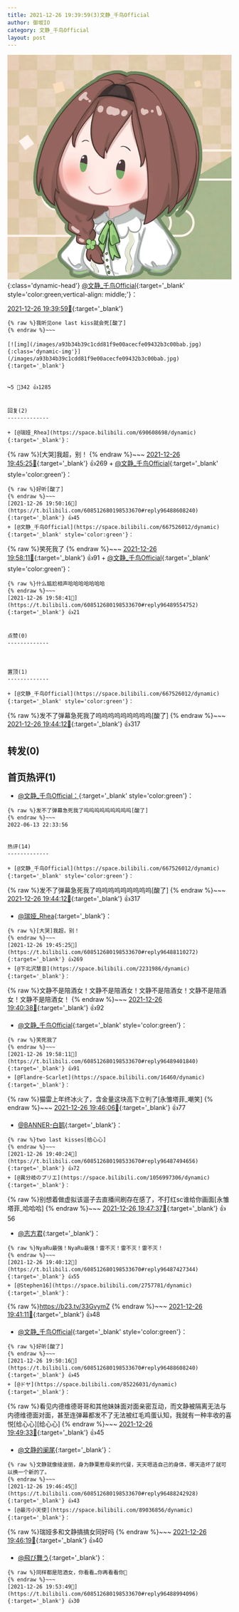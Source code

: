 ```yaml
---
title: 2021-12-26 19:39:59(3)文静_千鸟Official
author: 御坂IO
category: 文静_千鸟Official
layout: post
---
```


![img](/images/ac7482ed1b9a7f203dc68c0c4a77c488a27b108a.jpg){:class='dynamic-head'}
[@文静_千鸟Official](https://space.bilibili.com/667526012/dynamic){:target='_blank' style='color:green;vertical-align: middle;'}：

[2021-12-26 19:39:59🔗](https://t.bilibili.com/608512680198533670){:target='_blank'}

~~~
{% raw %}我听见one last kiss就会死[酸了]
{% endraw %}~~~

[![img](/images/a93b34b39c1cdd81f9e00acecfe09432b3c00bab.jpg){:class='dynamic-img'}](/images/a93b34b39c1cdd81f9e00acecfe09432b3c00bab.jpg){:target='_blank'}


↪️5 💬342 👍1285


回复(2)
-------------

+ [@瑞娅_Rhea](https://space.bilibili.com/690608698/dynamic){:target='_blank'}：
~~~
{% raw %}[大哭]我超，别！
{% endraw %}~~~
[2021-12-26 19:45:25🔗](https://t.bilibili.com/608512680198533670#reply96488110272){:target='_blank'} 👍269
    + [@文静_千鸟Official](https://space.bilibili.com/667526012/dynamic){:target='_blank' style='color:green'}：
~~~
{% raw %}好听[酸了]
{% endraw %}~~~
[2021-12-26 19:50:16🔗](https://t.bilibili.com/608512680198533670#reply96488608240){:target='_blank'} 👍45
+ [@文静_千鸟Official](https://space.bilibili.com/667526012/dynamic){:target='_blank' style='color:green'}：
~~~
{% raw %}笑死我了
{% endraw %}~~~
[2021-12-26 19:58:11🔗](https://t.bilibili.com/608512680198533670#reply96489401840){:target='_blank'} 👍91
    + [@文静_千鸟Official](https://space.bilibili.com/667526012/dynamic){:target='_blank' style='color:green'}：
~~~
{% raw %}什么尴尬相声哈哈哈哈哈哈哈
{% endraw %}~~~
[2021-12-26 19:58:41🔗](https://t.bilibili.com/608512680198533670#reply96489554752){:target='_blank'} 👍21


点赞(0)
-------------



置顶(1)
-------------

+ [@文静_千鸟Official](https://space.bilibili.com/667526012/dynamic){:target='_blank' style='color:green'}：
~~~
{% raw %}发不了弹幕急死我了呜呜呜呜呜呜呜呜呜[酸了]
{% endraw %}~~~
[2021-12-26 19:44:12🔗](https://t.bilibili.com/608512680198533670#reply96487824112){:target='_blank'} 👍317


转发(0)
-------------



首页热评(1)
-------------

+ [@文静_千鸟Official：](https://space.bilibili.com/667526012/dynamic){:target='_blank' style='color:green'}：
~~~
{% raw %}发不了弹幕急死我了呜呜呜呜呜呜呜呜呜[酸了]
{% endraw %}~~~
2022-06-13 22:33:56


热评(14)
-------------

+ [@文静_千鸟Official](https://space.bilibili.com/667526012/dynamic){:target='_blank' style='color:green'}：
~~~
{% raw %}发不了弹幕急死我了呜呜呜呜呜呜呜呜呜[酸了]
{% endraw %}~~~
[2021-12-26 19:44:12🔗](https://t.bilibili.com/608512680198533670#reply96487824112){:target='_blank'} 👍317
+ [@瑞娅_Rhea](https://space.bilibili.com/690608698/dynamic){:target='_blank'}：
~~~
{% raw %}[大哭]我超，别！
{% endraw %}~~~
[2021-12-26 19:45:25🔗](https://t.bilibili.com/608512680198533670#reply96488110272){:target='_blank'} 👍269
+ [@下北沢慧音](https://space.bilibili.com/2231986/dynamic){:target='_blank'}：
~~~
{% raw %}文静不是陪酒女！文静不是陪酒女！文静不是陪酒女！文静不是陪酒女！文静不是陪酒女！
{% endraw %}~~~
[2021-12-26 19:40:38🔗](https://t.bilibili.com/608512680198533670#reply96487604128){:target='_blank'} 👍92
+ [@文静_千鸟Official](https://space.bilibili.com/667526012/dynamic){:target='_blank' style='color:green'}：
~~~
{% raw %}笑死我了
{% endraw %}~~~
[2021-12-26 19:58:11🔗](https://t.bilibili.com/608512680198533670#reply96489401840){:target='_blank'} 👍91
+ [@Flandre·Scarlet](https://space.bilibili.com/16460/dynamic){:target='_blank'}：
~~~
{% raw %}猫雷上年终冰火了，含金量这块高下立判了[永雏塔菲_嘲笑]
{% endraw %}~~~
[2021-12-26 19:46:06🔗](https://t.bilibili.com/608512680198533670#reply96488175056){:target='_blank'} 👍77
+ [@BANNER-白鹅](https://space.bilibili.com/651117377/dynamic){:target='_blank'}：
~~~
{% raw %}two last kisses[给心心]
{% endraw %}~~~
[2021-12-26 19:40:24🔗](https://t.bilibili.com/608512680198533670#reply96487494656){:target='_blank'} 👍72
+ [@異分岐のプリエ](https://space.bilibili.com/1056997306/dynamic){:target='_blank'}：
~~~
{% raw %}别想着做虚拟该遛子去直播间刷存在感了，不打红sc谁给你画面[永雏塔菲_哈哈哈]
{% endraw %}~~~
[2021-12-26 19:47:37🔗](https://t.bilibili.com/608512680198533670#reply96488275520){:target='_blank'} 👍56
+ [@志方君](https://space.bilibili.com/65842086/dynamic){:target='_blank'}：
~~~
{% raw %}NyaRu最强！NyaRu最强！雷不灭！雷不灭！雷不灭！
{% endraw %}~~~
[2021-12-26 19:40:12🔗](https://t.bilibili.com/608512680198533670#reply96487427344){:target='_blank'} 👍55
+ [@Stephen16](https://space.bilibili.com/2757781/dynamic){:target='_blank'}：
~~~
{% raw %}https://b23.tv/33GvymZ
{% endraw %}~~~
[2021-12-26 19:41:11🔗](https://t.bilibili.com/608512680198533670#reply96487681360){:target='_blank'} 👍48
+ [@文静_千鸟Official](https://space.bilibili.com/667526012/dynamic){:target='_blank' style='color:green'}：
~~~
{% raw %}好听[酸了]
{% endraw %}~~~
[2021-12-26 19:50:16🔗](https://t.bilibili.com/608512680198533670#reply96488608240){:target='_blank'} 👍45
+ [@ドヤ](https://space.bilibili.com/85226031/dynamic){:target='_blank'}：
~~~
{% raw %}看见内德维德哥哥和其他妹妹面对面亲密互动，而文静被隔离无法与内德维德面对面，甚至连弹幕都发不了无法被红毛鸡蛋认知，我就有一种丰收的喜悦[给心心][给心心]
{% endraw %}~~~
[2021-12-26 19:49:33🔗](https://t.bilibili.com/608512680198533670#reply96488581856){:target='_blank'} 👍45
+ [@文静的阑尾](https://space.bilibili.com/41149486/dynamic){:target='_blank'}：
~~~
{% raw %}文静就像绫波丽，身为静栗惹母亲的代餐，天天嗯造自己的身体，哪天造坏了就可以换一个新的了。
{% endraw %}~~~
[2021-12-26 19:46:45🔗](https://t.bilibili.com/608512680198533670#reply96488242928){:target='_blank'} 👍43
+ [@最污小天使](https://space.bilibili.com/89036856/dynamic){:target='_blank'}：
~~~
{% raw %}瑞娅多和文静搞搞女同好吗
{% endraw %}~~~
[2021-12-26 19:46:19🔗](https://t.bilibili.com/608512680198533670#reply96488063616){:target='_blank'} 👍40
+ [@飛び舞う](https://space.bilibili.com/4776112/dynamic){:target='_blank'}：
~~~
{% raw %}同样都是陪酒女，你看看…你再看看你👿
{% endraw %}~~~
[2021-12-26 19:53:49🔗](https://t.bilibili.com/608512680198533670#reply96488994096){:target='_blank'} 👍30


